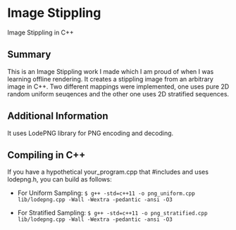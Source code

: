# Image Stippling
 Image Stippling in C++

## Summary
This is an Image Stippling work I made which I am proud of when I was learning offline rendering. It creates a stippling image from an arbitrary image in C++. Two different mappings were implemented, one uses pure 2D random uniform seuqences and the other one uses 2D stratified sequences. 

## Additional Information
It uses LodePNG library for PNG encoding and decoding. 

## Compiling in C++
If you have a hypothetical your_program.cpp that #includes and uses lodepng.h, you can build as follows:
* For Uniform Sampling: `$ g++ -std=c++11 -o png_uniform.cpp lib/lodepng.cpp -Wall -Wextra -pedantic -ansi -O3` 

* For Stratified Sampling: `$ g++ -std=c++11 -o png_stratified.cpp lib/lodepng.cpp -Wall -Wextra -pedantic -ansi -O3` 


